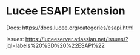 # Lucee ESAPI Extension

Docs: https://docs.lucee.org/categories/esapi.html

Issues: https://luceeserver.atlassian.net/issues/?jql=labels%20%3D%20%22ESAPI%22
